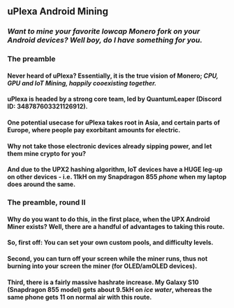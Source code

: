 ## uPlexa Android Mining


### *Want to mine your favorite lowcap Monero fork on your Android devices? Well boy, do I have something for you.*


### The preamble

#### Never heard of uPlexa? Essentially, it is the true vision of Monero; _CPU, GPU and IoT Mining, happily cooexisting together._
#### uPlexa is headed by a strong core team, led by QuantumLeaper (Discord ID: 348787603321126912).
#### One potential usecase for uPlexa takes root in Asia, and certain parts of Europe, where people pay exorbitant amounts for electric. 
#### Why not take those electronic devices already sipping power, and let them mine crypto for you? 
#### And due to the UPX2 hashing algorithm, IoT devices have a HUGE leg-up on other devices - i.e. 11kH on my Snapdragon 855 _*phone*_ when my laptop does around the same.


### The preamble, round II

#### Why do you want to do this, in the first place, when the UPX Android Miner exists? Well, there are a handful of advantages to taking this route.
#### So, first off: You can set your own custom pools, and difficulty levels.
#### Second, you can turn off your screen while the miner runs, thus not burning into your screen the miner (for OLED/amOLED devices).
#### Third, there is a fairly massive hashrate increase. My Galaxy S10 (Snapdragon 855 model) gets about 9.5kH on _ice water_, whereas the same phone gets 11 on normal air with this route.
